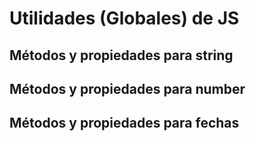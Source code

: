 # Utilidades (Globales) de JS

## Métodos y propiedades para string
## Métodos y propiedades para number
## Métodos y propiedades para fechas